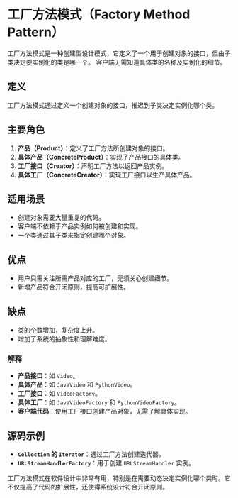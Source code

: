 # 工厂方法模式（Factory Method Pattern）

工厂方法模式是一种创建型设计模式，它定义了一个用于创建对象的接口，但由子类决定要实例化的类是哪一个。
客户端无需知道具体类的名称及实例化的细节。

## 定义

工厂方法模式通过定义一个创建对象的接口，推迟到子类决定实例化哪个类。

## 主要角色

1. **产品（Product）**：定义了工厂方法所创建对象的接口。
2. **具体产品（ConcreteProduct）**：实现了产品接口的具体类。
3. **工厂接口（Creator）**：声明工厂方法以返回产品实例。
4. **具体工厂（ConcreteCreator）**：实现工厂接口以生产具体产品。

## 适用场景

- 创建对象需要大量重复的代码。
- 客户端不依赖于产品实例如何被创建和实现。
- 一个类通过其子类来指定创建哪个对象。

## 优点

- 用户只需关注所需产品对应的工厂，无须关心创建细节。
- 新增产品符合开闭原则，提高可扩展性。

## 缺点

- 类的个数增加，复杂度上升。
- 增加了系统的抽象性和理解难度。

### 解释

- **产品接口**：如 `Video`。
- **具体产品**：如 `JavaVideo` 和 `PythonVideo`。
- **工厂接口**：如 `VideoFactory`。
- **具体工厂**：如 `JavaVideoFactory` 和 `PythonVideoFactory`。
- **客户端代码**：使用工厂接口创建产品对象，无需了解具体实现。

## 源码示例

- **`Collection` 的 `Iterator`**：通过工厂方法创建迭代器。
- **`URLStreamHandlerFactory`**：用于创建 `URLStreamHandler` 实例。

工厂方法模式在软件设计中非常有用，特别是在需要动态决定实例化哪个类时。它不仅提高了代码的扩展性，还使得系统设计符合开闭原则。
```
